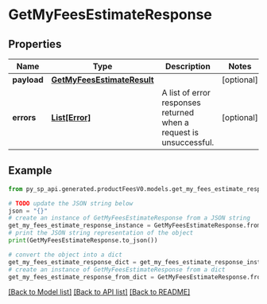 # GetMyFeesEstimateResponse


## Properties

Name | Type | Description | Notes
------------ | ------------- | ------------- | -------------
**payload** | [**GetMyFeesEstimateResult**](GetMyFeesEstimateResult.md) |  | [optional] 
**errors** | [**List[Error]**](Error.md) | A list of error responses returned when a request is unsuccessful. | [optional] 

## Example

```python
from py_sp_api.generated.productFeesV0.models.get_my_fees_estimate_response import GetMyFeesEstimateResponse

# TODO update the JSON string below
json = "{}"
# create an instance of GetMyFeesEstimateResponse from a JSON string
get_my_fees_estimate_response_instance = GetMyFeesEstimateResponse.from_json(json)
# print the JSON string representation of the object
print(GetMyFeesEstimateResponse.to_json())

# convert the object into a dict
get_my_fees_estimate_response_dict = get_my_fees_estimate_response_instance.to_dict()
# create an instance of GetMyFeesEstimateResponse from a dict
get_my_fees_estimate_response_from_dict = GetMyFeesEstimateResponse.from_dict(get_my_fees_estimate_response_dict)
```
[[Back to Model list]](../README.md#documentation-for-models) [[Back to API list]](../README.md#documentation-for-api-endpoints) [[Back to README]](../README.md)



